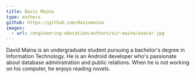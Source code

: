 ```yaml
---
title: Davis Maina
type: authors
github: https://github.com/davismaina
images:
  - url: /engineering-education/authors/sir-maina/avatar.jpg
---
```

David Maina is an undergraduate student pursuing a bachelor's degree in Information Technology. He is an Android developer who's passionate about database administration and public relations. When he is not working on his computer, he enjoys reading novels.
